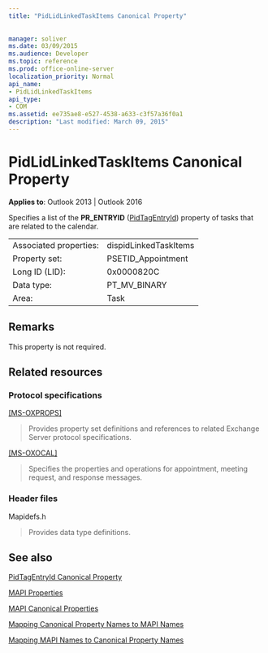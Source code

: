 ```yaml
---
title: "PidLidLinkedTaskItems Canonical Property"
 
 
manager: soliver
ms.date: 03/09/2015
ms.audience: Developer
ms.topic: reference
ms.prod: office-online-server
localization_priority: Normal
api_name:
- PidLidLinkedTaskItems
api_type:
- COM
ms.assetid: ee735ae8-e527-4538-a633-c3f57a36f0a1
description: "Last modified: March 09, 2015"
---
```


# PidLidLinkedTaskItems Canonical Property

  
  
**Applies to**: Outlook 2013 | Outlook 2016 
  
Specifies a list of the **PR_ENTRYID** ([PidTagEntryId](pidtagentryid-canonical-property.md)) property of tasks that are related to the calendar. 
  
|||
|:-----|:-----|
|Associated properties:  <br/> |dispidLinkedTaskItems  <br/> |
|Property set:  <br/> |PSETID_Appointment  <br/> |
|Long ID (LID):  <br/> |0x0000820C  <br/> |
|Data type:  <br/> |PT_MV_BINARY  <br/> |
|Area:  <br/> |Task  <br/> |
   
## Remarks

This property is not required.
  
## Related resources

### Protocol specifications

[[MS-OXPROPS]](http://msdn.microsoft.com/library/f6ab1613-aefe-447d-a49c-18217230b148%28Office.15%29.aspx)
  
> Provides property set definitions and references to related Exchange Server protocol specifications.
    
[[MS-OXOCAL]](http://msdn.microsoft.com/library/09861fde-c8e4-4028-9346-e7c214cfdba1%28Office.15%29.aspx)
  
> Specifies the properties and operations for appointment, meeting request, and response messages.
    
### Header files

Mapidefs.h
  
> Provides data type definitions.
    
## See also



[PidTagEntryId Canonical Property](pidtagentryid-canonical-property.md)


[MAPI Properties](mapi-properties.md)
  
[MAPI Canonical Properties](mapi-canonical-properties.md)
  
[Mapping Canonical Property Names to MAPI Names](mapping-canonical-property-names-to-mapi-names.md)
  
[Mapping MAPI Names to Canonical Property Names](mapping-mapi-names-to-canonical-property-names.md)

